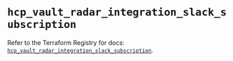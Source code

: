 # `hcp_vault_radar_integration_slack_subscription`

Refer to the Terraform Registry for docs: [`hcp_vault_radar_integration_slack_subscription`](https://registry.terraform.io/providers/hashicorp/hcp/0.101.0/docs/resources/vault_radar_integration_slack_subscription).
